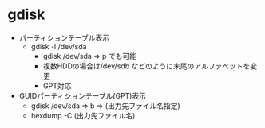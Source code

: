 # gdisk

* パーティションテーブル表示
  * gdisk -l /dev/sda
    * gdisk /dev/sda => p でも可能
    * 複数HDDの場合は/dev/sdb などのように末尾のアルファベットを変更
    * GPT対応
* GUIDパーティションテーブル(GPT)表示
  * gdisk /dev/sda => b => (出力先ファイル名指定)
  * hexdump -C (出力先ファイル名)
